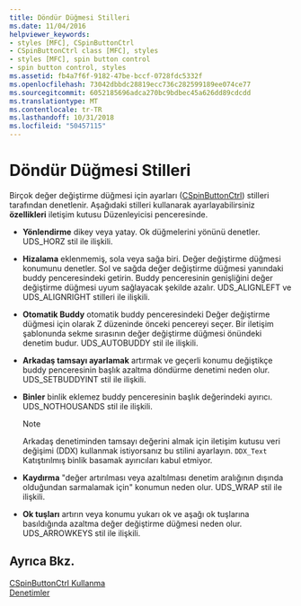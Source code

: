 ```yaml
---
title: Döndür Düğmesi Stilleri
ms.date: 11/04/2016
helpviewer_keywords:
- styles [MFC], CSpinButtonCtrl
- CSpinButtonCtrl class [MFC], styles
- styles [MFC], spin button control
- spin button control, styles
ms.assetid: fb4a7f6f-9182-47be-bccf-0728fdc5332f
ms.openlocfilehash: 73042dbbdc28819ecc736c282599189ee074ce77
ms.sourcegitcommit: 6052185696adca270bc9bdbec45a626dd89cdcdd
ms.translationtype: MT
ms.contentlocale: tr-TR
ms.lasthandoff: 10/31/2018
ms.locfileid: "50457115"
---
```

# <a name="spin-button-styles"></a>Döndür Düğmesi Stilleri

Birçok değer değiştirme düğmesi için ayarları ([CSpinButtonCtrl](../mfc/reference/cspinbuttonctrl-class.md)) stilleri tarafından denetlenir. Aşağıdaki stilleri kullanarak ayarlayabilirsiniz **özellikleri** iletişim kutusu Düzenleyicisi penceresinde.

- **Yönlendirme** dikey veya yatay. Ok düğmelerini yönünü denetler. UDS_HORZ stil ile ilişkili.

- **Hizalama** eklenmemiş, sola veya sağa biri. Değer değiştirme düğmesi konumunu denetler. Sol ve sağda değer değiştirme düğmesi yanındaki buddy penceresindeki getirin. Buddy penceresinin genişliğini değer değiştirme düğmesi uyum sağlayacak şekilde azalır. UDS_ALIGNLEFT ve UDS_ALIGNRIGHT stilleri ile ilişkili.

- **Otomatik Buddy** otomatik buddy penceresindeki Değer değiştirme düğmesi için olarak Z düzeninde önceki pencereyi seçer. Bir iletişim şablonunda sekme sırasının değer değiştirme düğmesi önündeki denetim budur. UDS_AUTOBUDDY stil ile ilişkili.

- **Arkadaş tamsayı ayarlamak** artırmak ve geçerli konumu değiştikçe buddy penceresinin başlık azaltma döndürme denetimi neden olur. UDS_SETBUDDYINT stil ile ilişkili.

- **Binler** binlik eklemez buddy penceresinin başlık değerindeki ayırıcı. UDS_NOTHOUSANDS stil ile ilişkili.

    > [!NOTE]
    >  Arkadaş denetiminden tamsayı değerini almak için iletişim kutusu veri değişimi (DDX) kullanmak istiyorsanız bu stilini ayarlayın. `DDX_Text` Katıştırılmış binlik basamak ayırıcıları kabul etmiyor.

- **Kaydırma** "değer artırılması veya azaltılması denetim aralığının dışında olduğundan sarmalamak için" konumun neden olur. UDS_WRAP stil ile ilişkili.

- **Ok tuşları** artırın veya konumu yukarı ok ve aşağı ok tuşlarına basıldığında azaltma değer değiştirme düğmesi neden olur. UDS_ARROWKEYS stil ile ilişkili.

## <a name="see-also"></a>Ayrıca Bkz.

[CSpinButtonCtrl Kullanma](../mfc/using-cspinbuttonctrl.md)<br/>
[Denetimler](../mfc/controls-mfc.md)

